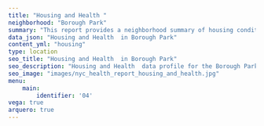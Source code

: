 ```yaml
---
title: "Housing and Health "
neighborhood: "Borough Park"
summary: "This report provides a neighborhood summary of housing conditions and related health outcomes. It also describes population characteristics that can increase vulnerability to housing hazards."
data_json: "Housing and Health  in Borough Park"
content_yml: "housing"
type: location
seo_title: "Housing and Health  in Borough Park"
seo_description: "Housing and Health  data profile for the Borough Park neighborhood of NYC."
seo_image: "images/nyc_health_report_housing_and_health.jpg"
menu:
    main:
        identifier: '04'
vega: true
arquero: true
---
```

